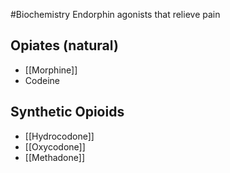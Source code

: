 #Biochemistry 
Endorphin agonists that relieve pain
## Opiates (natural)
* [[Morphine]]
* Codeine
## Synthetic Opioids
* [[Hydrocodone]]
* [[Oxycodone]]
* [[Methadone]]